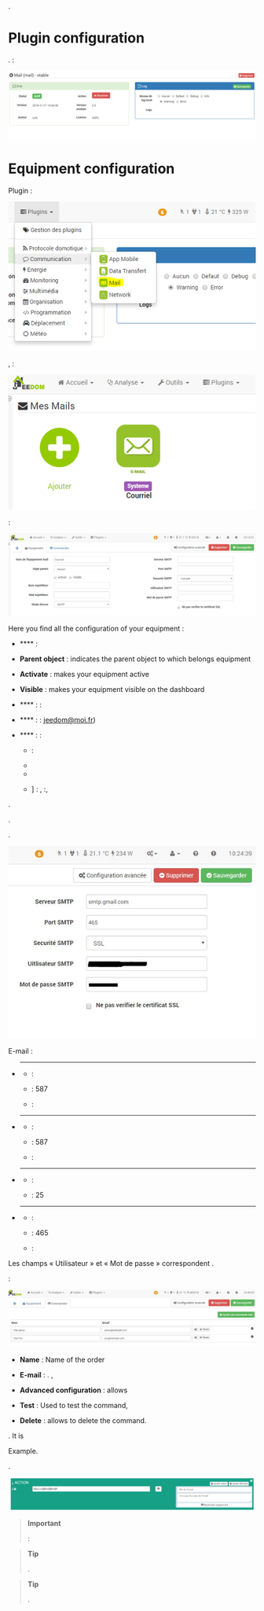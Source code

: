 # 

.

Plugin configuration 
===

. 
 :

![mail1](../images/mail1.PNG)

Equipment configuration 
===


Plugin :

![mail2](../images/mail2.PNG)

,
 :

![mail3](../images/mail3.PNG)

 :

![mail4](../images/mail4.PNG)

Here you find all the configuration of your equipment :

-   **** : 

-   **Parent object** : indicates the parent object to which belongs
    equipment

-   **Activate** : makes your equipment active

-   **Visible** : makes your equipment visible on the dashboard

-   **** :  : 

-   **** :  : <jeedom@moi.fr>)

-   **** :  :

    -    : 

    -   

    -   

    -   ] : 
        ,
        :,
        


. 

.


.

![mail screenshot3](../images/mail_screenshot3.jpg)


E-mail :

-   ****

    -    : 

    -    : 587

    -    : 

-   ****

    -    : 

    -    : 587

    -    : 

-   ****

    -    : 

    -    : 25

-   ****

    -    : 

    -    : 465

    -    : 

Les champs « Utilisateur  » et « Mot de passe  » correspondent
.



 :

![mail screenshot4](../images/mail_screenshot4.jpg)

-   **Name** : Name of the order

-   **E-mail** : .  ,

-   **Advanced configuration**  : allows
    
    

-   **Test** : Used to test the command,

-   **Delete**  : allows to delete the command.


. It is

Example.


.

![mail5](../images/mail5.jpg)

> **Important**
>
> 
>  : 
> 

> **Tip**
>
> 
> .

> **Tip**
>
> .
